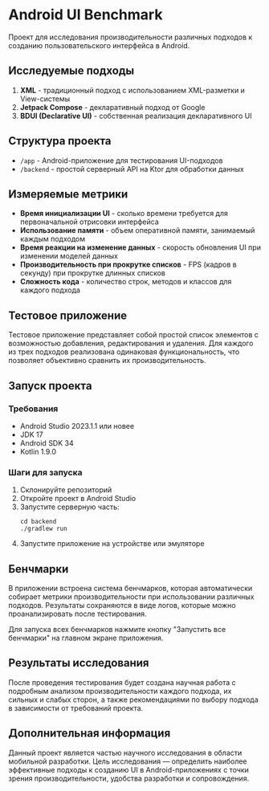 # Android UI Benchmark

Проект для исследования производительности различных подходов к созданию пользовательского интерфейса в Android.

## Исследуемые подходы

1. **XML** - традиционный подход с использованием XML-разметки и View-системы
2. **Jetpack Compose** - декларативный подход от Google
3. **BDUI (Declarative UI)** - собственная реализация декларативного UI

## Структура проекта

- `/app` - Android-приложение для тестирования UI-подходов
- `/backend` - простой серверный API на Ktor для обработки данных

## Измеряемые метрики

- **Время инициализации UI** - сколько времени требуется для первоначальной отрисовки интерфейса
- **Использование памяти** - объем оперативной памяти, занимаемый каждым подходом
- **Время реакции на изменение данных** - скорость обновления UI при изменении моделей данных
- **Производительность при прокрутке списков** - FPS (кадров в секунду) при прокрутке длинных списков
- **Сложность кода** - количество строк, методов и классов для каждого подхода

## Тестовое приложение

Тестовое приложение представляет собой простой список элементов с возможностью добавления, редактирования и удаления. Для каждого из трех подходов реализована одинаковая функциональность, что позволяет объективно сравнить их производительность.

## Запуск проекта

### Требования

- Android Studio 2023.1.1 или новее
- JDK 17
- Android SDK 34
- Kotlin 1.9.0

### Шаги для запуска

1. Склонируйте репозиторий
2. Откройте проект в Android Studio
3. Запустите серверную часть:
   ```
   cd backend
   ./gradlew run
   ```
4. Запустите приложение на устройстве или эмуляторе

## Бенчмарки

В приложении встроена система бенчмарков, которая автоматически собирает метрики производительности при использовании различных подходов. Результаты сохраняются в виде логов, которые можно проанализировать после тестирования.

Для запуска всех бенчмарков нажмите кнопку "Запустить все бенчмарки" на главном экране приложения.

## Результаты исследования

После проведения тестирования будет создана научная работа с подробным анализом производительности каждого подхода, их сильных и слабых сторон, а также рекомендациями по выбору подхода в зависимости от требований проекта.

## Дополнительная информация

Данный проект является частью научного исследования в области мобильной разработки. Цель исследования — определить наиболее эффективные подходы к созданию UI в Android-приложениях с точки зрения производительности, удобства разработки и сопровождения.
